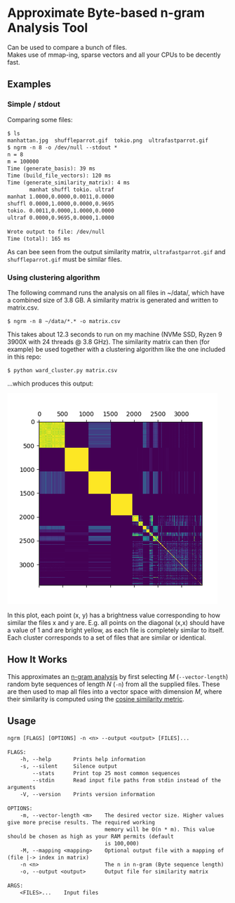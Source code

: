 # Approximate Byte-based n-gram Analysis Tool

Can be used to compare a bunch of files.  
Makes use of mmap-ing, sparse vectors and all your CPUs to be decently fast.


## Examples

### Simple / stdout

Comparing some files:

```
$ ls
manhattan.jpg  shuffleparrot.gif  tokio.png  ultrafastparrot.gif
$ ngrm -n 8 -o /dev/null --stdout *
n = 8
m = 100000
Time (generate_basis): 39 ms
Time (build_file_vectors): 120 ms
Time (generate_similarity_matrix): 4 ms
       manhat shuffl tokio. ultraf 
manhat 1.0000,0.0000,0.0011,0.0000
shuffl 0.0000,1.0000,0.0000,0.9695
tokio. 0.0011,0.0000,1.0000,0.0000
ultraf 0.0000,0.9695,0.0000,1.0000

Wrote output to file: /dev/null
Time (total): 165 ms
```

As can bee seen from the output similarity matrix, `ultrafastparrot.gif` and `shuffleparrot.gif` must be similar files.

### Using clustering algorithm

The following command runs the analysis on all files in ~/data/,
which have a combined size of 3.8 GB. A similarity matrix
is generated and written to matrix.csv.
```
$ ngrm -n 8 ~/data/*.* -o matrix.csv
```
This takes about 12.3 seconds to run on my machine (NVMe SSD, Ryzen 9 3900X with 24 threads @ 3.8 GHz).
The similarity matrix can then (for example) be used together with a clustering
algorithm like the one included in this repo:
```
$ python ward_cluster.py matrix.csv
```
...which produces this output:

![Output](figures/clusters.png)

In this plot, each point (x, y) has a brightness value
corresponding to how similar the files x and y are.
E.g. all points on the diagonal (x,x) should have a value of 1 and
are bright yellow, as each file is completely similar to itself.
Each cluster corresponds to a set of files that are similar or identical.

## How It Works

This approximates an [n-gram analysis](https://en.wikipedia.org/wiki/N-gram) by first selecting *M* (`--vector-length`) random
byte sequences of length *N* (`-n`) from all the supplied files. These are then used
to map all files into a vector space with dimension *M*, where their similarity is computed
using the [cosine similarity metric](https://en.wikipedia.org/wiki/Cosine_similarity).

## Usage

```
ngrm [FLAGS] [OPTIONS] -n <n> --output <output> [FILES]...

FLAGS:
    -h, --help       Prints help information
    -s, --silent     Silence output
        --stats      Print top 25 most common sequences
        --stdin      Read input file paths from stdin instead of the arguments
    -V, --version    Prints version information

OPTIONS:
    -m, --vector-length <m>    The desired vector size. Higher values give more precise results. The required working
                               memory will be O(n * m). This value should be chosen as high as your RAM permits (default
                               is 100,000)
    -M, --mapping <mapping>    Optional output file with a mapping of (file |-> index in matrix)
    -n <n>                     The n in n-gram (Byte sequence length)
    -o, --output <output>      Output file for similarity matrix

ARGS:
    <FILES>...    Input files
```
